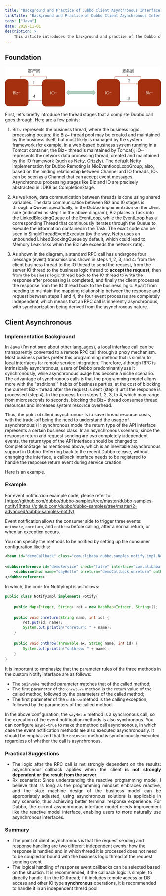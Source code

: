 ```yaml
---
title: "Background and Practice of Dubbo Client Asynchronous Interface Implementation"
linkTitle: "Background and Practice of Dubbo Client Asynchronous Interface Implementation"
tags: ["Java"]
date: 2019-11-01
description: > 
    This article introduces the background and practice of the Dubbo client asynchronous interface 
---
```


## Foundation


![image | left](/imgs/blog/dubboasyn_client/1.png)


First, let's briefly introduce the thread stages that a complete Dubbo call goes through. Here are a few points:
1. Biz~ represents the business thread, where the business logic processing occurs; the Biz~ thread pool may be created and maintained by the business itself, but most likely is managed by the system framework (for example, in a web-based business system running in a Tomcat container, the Biz~ thread is maintained by Tomcat); IO~ represents the network data processing thread, created and maintained by the IO framework (such as Netty, Grizzly). The default Netty implementation for Dubbo Remoting is NioEventloopLoopGroup; also, based on the binding relationship between Channel and IO threads, IO~ can be seen as a Channel that can accept event messages. Asynchronous processing stages like Biz and IO are precisely abstracted in JDK8 as CompletionStage.

2. As we know, data communication between threads is done using shared variables. The data communication between Biz and IO stages is through a Queue; specifically, in the Dubbo implementation on the client side (indicated as step 1 in the above diagram), Biz places a Task into the LinkedBlockingQueue of the EventLoop, while the EventLoop has a corresponding Thread that continuously iterates through the Queue to execute the information contained in the Task. The exact code can be seen in SingleThreadEventExecutor (by the way, Netty uses an unbounded LinkedBlockingQueue by default, which could lead to Memory Leak risks when the Biz rate exceeds the network rate).

3. As shown in the diagram, a standard RPC call has undergone four message (event) transmissions shown in steps 1, 2, 3, and 4: from the client business thread to the IO thread to send the request, from the server IO thread to the business logic thread to __accept the request__, then from the business logic thread back to the IO thread to write the response after processing is completed, and finally the client processes the response from the IO thread back to the business logic. Apart from needing to maintain the mapping relationship between the response and request between steps 1 and 4, the four event processes are completely independent, which means that an RPC call is inherently asynchronous, with synchronization being derived from the asynchronous nature.

## Client Asynchronous

### Implementation Background
In Java (I’m not sure about other languages), a local interface call can be transparently converted to a remote RPC call through a proxy mechanism. Most business parties prefer this programming method that is similar to local interfaces for remote service integration. Therefore, although RPC is intrinsically asynchronous, users of Dubbo predominantly use it synchronously, while asynchronous usage has become a niche scenario. The advantage of synchronous calls is that the programming model aligns more with the "traditional" habits of business parties, at the cost of blocking the current Biz~ thread after the request is sent (step 1) until the response is processed (step 4). In the process from steps 1, 2, 3, to 4, which may range from microseconds to seconds, blocking the Biz~ thread consumes thread resources and increases system resource overhead.

Thus, the point of client asynchronous is to save thread resource costs, with the trade-off being the need to understand the usage of asynchronous:) In synchronous mode, the return type of the API interface represents a certain business class. In an asynchronous scenario, since the response return and request sending are two completely independent events, the return type of the API interface should be changed to CompletionStage, as mentioned above, which is an inevitable asynchronous support in Dubbo. Referring back to the recent Dubbo release, without changing the interface, a callback interface needs to be registered to handle the response return event during service creation.

Here is an example.

### Example

For event notification example code, please refer to: [https://github.com/dubbo/dubbo-samples/tree/master/dubbo-samples-notify](https://github.com/dubbo/dubbo-samples/tree/master/2-advanced/dubbo-samples-notify)

Event notification allows the consumer side to trigger three events: `oninvoke`, `onreturn`, and `onthrow` before calling, after a normal return, or when an exception occurs.

You can specify the methods to be notified by setting up the consumer configuration like this:

```xml
<bean id="demoCallback" class="com.alibaba.dubbo.samples.notify.impl.NotifyImpl" />

<dubbo:reference id="demoService" check="false" interface="com.alibaba.dubbo.samples.notify.api.DemoService" version="1.0.0" group="cn">
    <dubbo:method name="sayHello" onreturn="demoCallback.onreturn" onthrow="demoCallback.onthrow"/>
</dubbo:reference>
```

In which, the code for NotifyImpl is as follows:

```java
public class NotifyImpl implements Notify{

    public Map<Integer, String> ret = new HashMap<Integer, String>();
    
    public void onreturn(String name, int id) {
        ret.put(id, name);
        System.out.println("onreturn: " + name);
    }

    public void onthrow(Throwable ex, String name, int id) {
        System.out.println("onthrow: " + name);
    }
}
```

It is important to emphasize that the parameter rules of the three methods in the custom Notify interface are as follows:

* The `oninvoke` method parameter matches that of the called method;
* The first parameter of the `onreturn` method is the return value of the called method, followed by the parameters of the called method;
* The first parameter of the `onthrow` method is the calling exception, followed by the parameters of the called method.

In the above configuration, the `sayHello` method is a synchronous call, so the execution of the event notification methods is also synchronous. You can configure `async=true` to make the method call asynchronous, in which case the event notification methods are also executed asynchronously. It should be emphasized that the `oninvoke` method is synchronously executed regardless of whether the call is asynchronous.

### Practical Suggestions

* <div data-type="alignment" data-value="justify" style="text-align:justify">
  <div data-type="p">The logic after the RPC call is not strongly dependent on the results: asynchronous callback applies when the client <strong>is not strongly dependent on the result from the server</strong>.</div>
  </div>

* <div data-type="alignment" data-value="justify" style="text-align:justify">
  <div data-type="p">Rx scenarios: Since understanding the reactive programming model, I believe that as long as the programming mindset embraces reactive, and the state machine design of the business model can be appropriately adjusted, using asynchronous solutions is applicable in any scenario, thus achieving better terminal response experience. For Dubbo, the current asynchronous interface model needs improvement like the reactive model interface, enabling users to more naturally use asynchronous interfaces.</div>
  </div>


### Summary

* The point of client asynchronous is that the request sending and response handling are two different independent events; how the response is handled and in which thread it is processed does not need to be coupled or bound with the business logic thread of the request sending event.
* The logical handling of response event callbacks can be selected based on the situation. It is recommended, if the callback logic is simple, to directly handle it in the IO thread; if it includes remote access or DB access and other IO type __synchronous__ operations, it is recommended to handle it in an independent thread pool.


